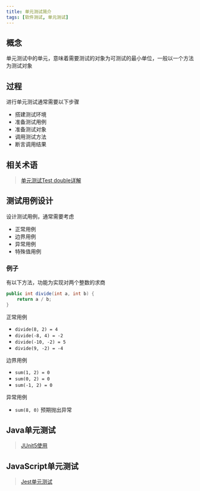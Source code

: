 ```yaml
---
title: 单元测试简介
tags: [软件测试, 单元测试]
---
```


## 概念

单元测试中的单元，意味着需要测试的对象为可测试的最小单位，一般以一个方法为测试对象

## 过程

进行单元测试通常需要以下步骤
* 搭建测试环境
* 准备测试用例
* 准备测试对象
* 调用测试方法
* 断言调用结果

## 相关术语

> [单元测试Test double详解](https://blog.oliverclio.com/2023/04/12/%E5%8D%95%E5%85%83%E6%B5%8B%E8%AF%95Test-double%E8%AF%A6%E8%A7%A3.html)

## 测试用例设计

设计测试用例，通常需要考虑
* 正常用例
* 边界用例
* 异常用例
* 特殊值用例

### 例子

有以下方法，功能为实现对两个整数的求商

```java
public int divide(int a, int b) {
    return a / b;
}
```

正常用例
* `divide(8, 2) = 4`
* `divide(-8, 4) = -2`
* `divide(-10, -2) = 5`
* `divide(9, -2) = -4` 

边界用例
* `sum(1, 2) = 0`
* `sum(0, 2) = 0`
* `sum(-1, 2) = 0`

异常用例
* `sum(8, 0)`  预期抛出异常


## Java单元测试

> [JUnit5使用](https://blog.oliverclio.com/2019/12/13/JUnit5%E4%BD%BF%E7%94%A8.html)

## JavaScript单元测试

> [Jest单元测试](https://blog.oliverclio.com/2022/10/23/Jest%E5%8D%95%E5%85%83%E6%B5%8B%E8%AF%95.html)